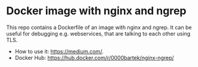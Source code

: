 # Docker image with nginx and ngrep

This repo contains a Dockerfile of an image with nginx and ngrep. It can be useful for debugging e.g. webservices, that are talking to each other using TLS.

- How to use it: https://medium.com/.
- Docker Hub: https://hub.docker.com/r/0000bartek/nginx-ngrep/

